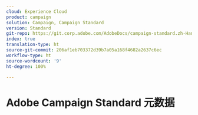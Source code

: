 ```yaml
---
cloud: Experience Cloud
product: campaign
solution: Campaign, Campaign Standard
version: Standard
git-repo: https://git.corp.adobe.com/AdobeDocs/campaign-standard.zh-Hans
index: true
translation-type: ht
source-git-commit: 206af1eb703372d39b7a05a168f4682a2637c6ec
workflow-type: ht
source-wordcount: '9'
ht-degree: 100%

---
```



# Adobe Campaign Standard 元数据

